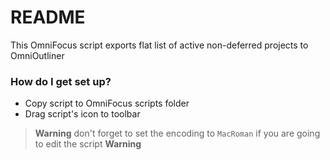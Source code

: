 # README #

This OmniFocus script exports flat list of active non-deferred projects to OmniOutliner

### How do I get set up? ###

* Copy script to OmniFocus scripts folder
* Drag script's icon to toolbar

>**Warning** don't forget to set the encoding to `MacRoman` if you are going to edit the script **Warning**
